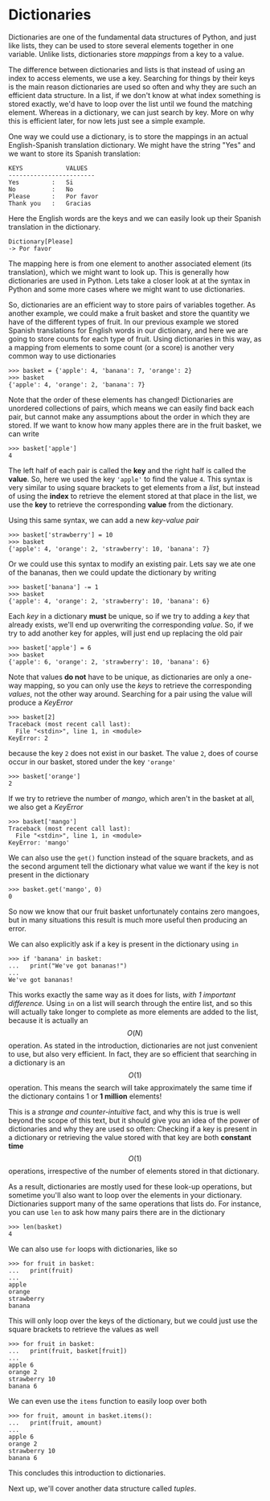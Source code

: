 # Dictionaries

Dictionaries are one of the fundamental data structures of Python, and
just like lists, they can be used to store several elements together in
one variable. Unlike lists, dictionaries store *mappings* from a key to a
value.

The difference between dictionaries and lists is that instead of using an index
to access elements, we use a key. Searching for things by their keys is the
main reason dictionaries are used so often and why they are such an efficient
data structure. In a list, if we don't know at what index something is stored
exactly, we'd have to loop over the list until we found the matching element.
Whereas in a dictionary, we can just search by key. More on why this is
efficient later, for now lets just see a simple example.

One way we could use a dictionary, is to store the mappings in an actual
English-Spanish translation dictionary. We might have the string "Yes" and we
want to store its Spanish translation:

	KEYS            VALUES
	------------------------
	Yes         :   Si
	No          :   No
	Please      :   Por favor
	Thank you   :   Gracias 

Here the English words are the keys and we can easily look up their Spanish
translation in the dictionary.

	Dictionary[Please]
	-> Por favor

The mapping here is from one element to another associated element (its
translation), which we might want to look up. This is generally how
dictionaries are used in Python. Lets take a closer look at at the syntax in
Python and some more cases where we might want to use dictionaries.

So, dictionaries are an efficient way to store pairs of variables together. As
another example, we could make a fruit basket and store the quantity we have of the different types of fruit. In our previous example we stored Spanish
translations for English words in our dictionary, and here we are going to
store counts for each type of fruit. Using dictionaries in this way, as a
mapping from elements to some count (or a score) is another very common way to use dictionaries

    >>> basket = {'apple': 4, 'banana': 7, 'orange': 2}
    >>> basket
    {'apple': 4, 'orange': 2, 'banana': 7}

Note that the order of these elements has changed! Dictionaries are unordered collections of pairs, which means we can easily find back each pair, but cannot make any assumptions about the order in which they are stored. If we want to know how many apples there are in the fruit basket, we can write

    >>> basket['apple']
    4

The left half of each pair is called the **key** and the right half is called
the **value**. So, here we used the key `'apple'` to find the value `4`. This
syntax is very similar to using square brackets to get elements from a *list*,
but instead of using the **index** to retrieve the element stored at that
place in the list, we use the **key** to retrieve the corresponding **value**
from the dictionary.

Using this same syntax, we can add a new *key-value pair*

    >>> basket['strawberry'] = 10
    >>> basket
    {'apple': 4, 'orange': 2, 'strawberry': 10, 'banana': 7}

Or we could use this syntax to modify an existing pair. Lets say we ate one of
the bananas, then we could update the dictionary by writing

    >>> basket['banana'] -= 1
    >>> basket
    {'apple': 4, 'orange': 2, 'strawberry': 10, 'banana': 6}

Each *key* in a dictionary **must** be unique, so if we try to adding a *key*
that already exists, we'll end up overwriting the corresponding *value*. So,
if we try to add another key for apples, will just end up replacing the old
pair

    >>> basket['apple'] = 6
    >>> basket
    {'apple': 6, 'orange': 2, 'strawberry': 10, 'banana': 6}

Note that values **do not** have to be unique, as dictionaries are only a
one-way mapping, so you can only use the *keys* to retrieve the corresponding
*values*, not the other way around. Searching for a pair using the value will
produce a *KeyError*

    >>> basket[2]
    Traceback (most recent call last):
      File "<stdin>", line 1, in <module>
    KeyError: 2

because the key `2` does not exist in our basket. The value `2`, does of
course occur in our basket, stored under the key `'orange'`

    >>> basket['orange']
    2

If we try to retrieve the number of *mango*, which aren't in the basket at all,
we also get a *KeyError*

    >>> basket['mango']
    Traceback (most recent call last):
      File "<stdin>", line 1, in <module>
    KeyError: 'mango'

We can also use the `get()` function instead of the square brackets, and as the
second argument tell the dictionary what value we want if the key is not
present in the dictionary

    >>> basket.get('mango', 0)
    0

So now we know that our fruit basket unfortunately contains zero mangoes, but in
many situations this result is much more useful then producing an error.

We can also explicitly ask if a key is present in the dictionary using `in`

    >>> if 'banana' in basket:
    ...   print("We've got bananas!")
    ... 
    We've got bananas!

This works exactly the same way as it does for lists, *with 1 important
difference.* Using `in` on a list will search through the entire list, and so
this will actually take longer to complete as more elements are added to the
list, because it is actually an $$O(N)$$ operation. As stated in the
introduction, dictionaries are not just convenient to use, but also very
efficient. In fact, they are so efficient that searching in a dictionary is an
$$O(1)$$ operation. This means the search will take approximately the
same time if the dictionary contains 1 or **1 million** elements!

This is a *strange and counter-intuitive* fact, and why this is true is well
beyond the scope of this text, but it should give you an idea of the power of
dictionaries and why they are used so often: Checking if a key is present in a
dictionary or retrieving the value stored with that key are both **constant
time** $$O(1)$$ operations, irrespective of the number of elements
stored in that dictionary.

As a result, dictionaries are mostly used for these look-up operations, but
sometime you'll also want to loop over the elements in your dictionary.
Dictionaries support many of the same operations that lists do. For instance,
you can use `len` to ask how many pairs there are in the dictionary

    >>> len(basket)
    4

We can also use `for` loops with dictionaries, like so

    >>> for fruit in basket:
    ...   print(fruit)
    ...
    apple
    orange
    strawberry
    banana

This will only loop over the keys of the dictionary, but we could just use the
square brackets to retrieve the values as well

    >>> for fruit in basket:
    ...   print(fruit, basket[fruit])
    ...
    apple 6
    orange 2
    strawberry 10
    banana 6

We can even use the `items` function to easily loop over both

    >>> for fruit, amount in basket.items():
    ...   print(fruit, amount)
    ... 
    apple 6
    orange 2
    strawberry 10
    banana 6

This concludes this introduction to dictionaries.

Next up, we'll cover another data structure called *tuples*.
